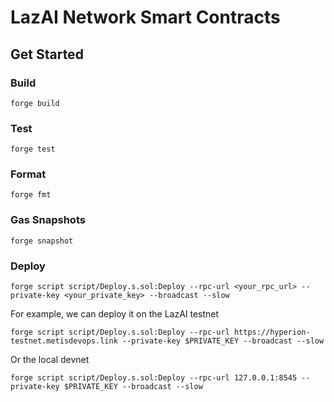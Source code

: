 # LazAI Network Smart Contracts

## Get Started

### Build

```shell
forge build
```

### Test

```shell
forge test
```

### Format

```shell
forge fmt
```

### Gas Snapshots

```shell
forge snapshot
```

### Deploy

```shell
forge script script/Deploy.s.sol:Deploy --rpc-url <your_rpc_url> --private-key <your_private_key> --broadcast --slow
```

For example, we can deploy it on the LazAI testnet

```shell
forge script script/Deploy.s.sol:Deploy --rpc-url https://hyperion-testnet.metisdevops.link --private-key $PRIVATE_KEY --broadcast --slow
```

Or the local devnet

```shell
forge script script/Deploy.s.sol:Deploy --rpc-url 127.0.0.1:8545 --private-key $PRIVATE_KEY --broadcast --slow
```

